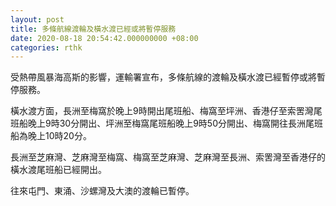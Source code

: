 ```yaml
---
layout: post
title: 多條航線渡輪及橫水渡已經或將暫停服務
date: 2020-08-18 20:54:42.000000000 +08:00
categories: rthk
---
```


受熱帶風暴海高斯的影響，運輸署宣布，多條航線的渡輪及橫水渡已經暫停或將暫停服務。

橫水渡方面，長洲至梅窩於晚上9時開出尾班船、梅窩至坪洲、香港仔至索罟灣尾班船晚上9時30分開出、坪洲至梅窩尾班船晚上9時50分開出、梅窩開往長洲尾班船為晚上10時20分。

長洲至芝麻灣、芝麻灣至梅窩、梅窩至芝麻灣、芝麻灣至長洲、索罟灣至香港仔的橫水渡尾班船已經開出。

往來屯門、東涌、沙螺灣及大澳的渡輪已暫停。
